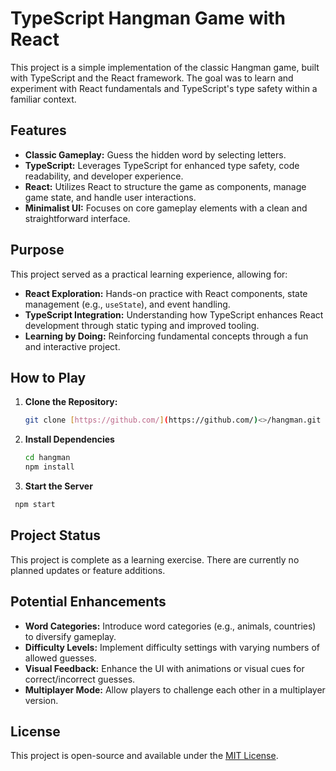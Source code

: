 # TypeScript Hangman Game with React

This project is a simple implementation of the classic Hangman game, built with TypeScript and the React framework. The goal was to learn and experiment with React fundamentals and TypeScript's type safety within a familiar context.

## Features

- **Classic Gameplay:** Guess the hidden word by selecting letters.
- **TypeScript:** Leverages TypeScript for enhanced type safety, code readability, and developer experience.
- **React:** Utilizes React to structure the game as components, manage game state, and handle user interactions.
- **Minimalist UI:** Focuses on core gameplay elements with a clean and straightforward interface.

## Purpose

This project served as a practical learning experience, allowing for:

- **React Exploration:** Hands-on practice with React components, state management (e.g., `useState`), and event handling.
- **TypeScript Integration:** Understanding how TypeScript enhances React development through static typing and improved tooling.
- **Learning by Doing:** Reinforcing fundamental concepts through a fun and interactive project.

## How to Play

1. **Clone the Repository:**

   ```bash
   git clone [https://github.com/](https://github.com/)<>/hangman.git
   ```
2. **Install Dependencies**

   ```bash
   cd hangman
   npm install
   ```
4. **Start the Server**

  ```bash
   npm start
  ```
## Project Status

This project is complete as a learning exercise. There are currently no planned updates or feature additions.

## Potential Enhancements

- **Word Categories:** Introduce word categories (e.g., animals, countries) to diversify gameplay.
- **Difficulty Levels:** Implement difficulty settings with varying numbers of allowed guesses.
- **Visual Feedback:** Enhance the UI with animations or visual cues for correct/incorrect guesses.
- **Multiplayer Mode:** Allow players to challenge each other in a multiplayer version.

## License

This project is open-source and available under the [MIT License](LICENSE).
